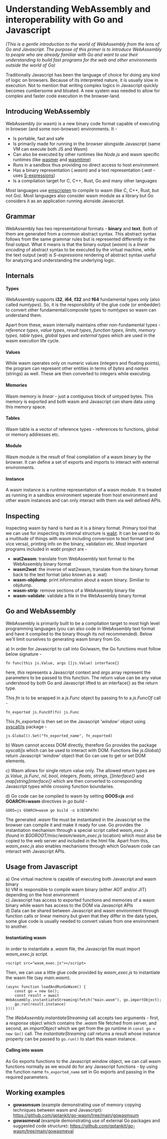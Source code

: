 # Understanding WebAssembly and interoperability with Go and Javascript

_(This is a gentle introduction to the world of WebAssembly from the lens of Go and Javascript. The purpose of this primer is to introduce WebAssembly to people who are already familiar with Go and want to use their understanding to build fast programs for the web and other environments outside the world of Go)_

Traditionally Javascript has been the language of choice for doing any kind of logic on browsers. Because of its interpreted nature, it is usually slow in execution. Not to mention that writing complex logics in Javascript quickly becomes cumbersome and bloated. A new system was needed to allow for complex and faster code execution in the browser-land.

## Introducing WebAssembly

WebAssembly (or wasm) is a new binary code format capable of executing in browser (and some non-browser) environments. It - 

- Is portable, fast and safe
- Is primarily made for running in the browser alongside Javascript (same VM can execute both JS and Wasm)
- Can also be executed by other runtimes like _Node.js_ and wasm specific runtimes (like [wasmer](https://wasmer.io/) and [wasmtime](https://wasmtime.dev/))
- Runs in a sandbox thus providing no direct access to host environment
- Has a binary representation (_.wasm_) and a text representation (_.wat_ - uses [S-expressions](https://en.wikipedia.org/wiki/S-expression))
- Is a compilation target for C, C++, Rust, Go and many other languages

Most languages use [emscripten](https://emscripten.org/) to compile to wasm (like C, C++, Rust, but not Go). Most languages also consider wasm module as a library but Go considers it as an application running alonside Javascript.

## Grammar

WebAssembly has two representational formats - **binary** and **text**. Both of them are generated from a common abstract syntax. This abstract syntax follows from the same grammar rules but is represented differently in the final output. What it means is that the binary output (_wasm_) is a _linear encoding_ of abstract syntax to be executed by the virtual machine, while the text output (_wat_) is _S-expressions_ rendering of abstract syntax useful for analyzing and understanding the underlying logic.

## Internals

#### Types

WebAssembly supports **i32**, **i64**, **f32** and **f64** fundamental types only (also called *numtypes*). So, it is the responsibility of the glue code (or embedder) to convert other fundamental/composite types to _numtypes_ so wasm can understand them.

Apart from these, wasm internally maintains other non-fundamental types - *reference types*, *value types*, *result types*, *function types*, *limits*, *memory types*, *table types*, *global types* and *external types* which are used in the wasm execution life cycle.

#### Values

While wasm operates only on numeric values (integers and floating points), the program can represent other entities in terms of *bytes* and *names* (strings) as well. These are then converted to integers while executing.

#### Memories

Wasm memory is *linear* - just a contiguous block of untyped bytes. This memory is exported and both wasm and Javascript can share data using this memory space.

#### Tables

Wasm table is a vector of reference types - references to functions, global or memory addresses etc.

#### Module

Wasm module is the result of final compilation of a wasm binary by the browser. It can define a set of exports and imports to interact with external environments.

#### Instance

A wasm instance is a runtime representation of a wasm module. It is treated as running in a sandbox environment seperate from host environment and other wasm instances and can only interact with them via well defined APIs.

## Inspecting

Inspecting wasm by hand is hard as it is a binary format. Primary tool that we can use for inspecting its internal structure is [wabt](https://github.com/WebAssembly/wabt). It can be used to do a multitude of things with wasm including conversion to text format (and vice versa), printing info on the binary, validation etc. Most important programs included in *wabt* project are - 

- **wat2wasm**: translate from WebAssembly text format to the WebAssembly binary format
- **wasm2wat**: the inverse of wat2wasm, translate from the binary format back to the text format (also known as a .wat)
- **wasm-objdump**: print information about a wasm binary. Similiar to objdump.
- **wasm-strip**: remove sections of a WebAssembly binary file
- **wasm-validate**: validate a file in the WebAssembly binary format

## Go and WebAssembly

WebAssembly is primarily built to be a compilation target to most high level programming languages (you can also code in WebAssembly text format and have it compiled to the binary though its not recommended). Below we'll limit ourselves to generating wasm binary from Go.

a) In order for Javascript to call into Go/wasm, the Go functions must follow below signature - 

`fn func(this js.Value, args []js.Value) interface{}`

here, *this* represents a Javascript context and *args* array represent the parameters to be passed to this function. The return value can be any value understood by both Go and Javascript lifted to an interface{} as the return type.

This *fn* is to be wrapped in a *js.Func* object by passing fn to a *js.FuncOf* call - 

`fn_exported js.FuncOf(fn) js.Func`

This *fn_exported* is then set on the Javascript *'window'* object using [syscall/js](https://golang.org/pkg/syscall/js/) package - 

`js.Global().Set("fn_exported_name", fn_exported)`

b) Wasm cannot access DOM directly, therefore Go provides the package *syscall/js* which can be used to interact with DOM. Functions like *js.Global()* return Javascript *'window'* object that Go can use to get or set DOM elements.

c) Wasm allows for single return value only. The allowed return types are *js.Value*, *js.Func*, *nil*, *bool*, *integers*, *floats*, *strings*, *[]interface{}* and *map[string]interface{}* which are then converted to corresponding Javascript types while crossing function boundaries.

d) Go code can be compiled to wasm by setting **GOOS=js** and **GOARCH=wasm** directives in *go build* -

`GOOS=js GOARCH=wasm go build -o $(BINPATH)`

The generated *.wasm* file must be instantiated in the Javascript so the browser can compile it and make it ready for use. Go provides the instantiation mechanism through a special script called *wasm_exec.js* (found in *$GOROOT/misc/wasm/wasm_exec.js* location) which must also be copied to the web server and included in the html file. Apart from this, *wasm_exec.js* also enables mechanisms through which Go/wasm code can interact with Javascript APIs.

## Usage from Javascript

a) One virtual machine is capable of executing both Javascript and wasm binary\
b) VM is responsible to compile wasm binary (either AOT and/or JIT) depending on the host environment\
c) Javascript has access to exported functions and memories of a wasm binary while wasm has access to the DOM via Javascript APIs\
d) Data can be shared between Javascript and wasm environment through function calls or linear memory but given that they differ in the data types, some glue code is usually needed to convert values from one environment to another.

#### Instantiating wasm 

In order to instantiate a *.wasm* file, the Javascript file must import *wasm_exec.js* script.

`<script src="wasm_exec.js"></script>`

Then, we can use a little glue code provided by _wasm_exec.js_ to instantiate the wasm file (say _main.wasm_).

```
(async function loadAndRunGoWasm() {
    const go = new Go(); 
    const result = await WebAssembly.instantiateStreaming(fetch("main.wasm"), go.importObject);
    go.run(result.instance)
})()
```

The _WebAssembly.instantiateStreaming_ call accepts two arguments - first, a _response_ object which contains the *.wasm* file fetched from server, and second, an _importObject_ which we get from the go runtime in `const go = new Go()` call. The *instantiateStreaming* call returns a result whose instance property can be passed to `go.run()` to start this wasm instance.

#### Calling into wasm

As Go exports functions to the Javascript _window_ object, we can call wasm functions normally as we would do for any Javascript functions - by using the function name `fn_exported_name` set in Go exports and passing in the required parameters.

## Working examples

- **gowasmsum** (example demonstrating use of memory copying techniques between wasm and Javascript): https://github.com/gptankit/go-wasm/tree/main/gowasmsum
- **gowasmeval** (example demonstrating use of external Go packages and suggested code structure): https://github.com/gptankit/go-wasm/tree/main/gowasmeval
